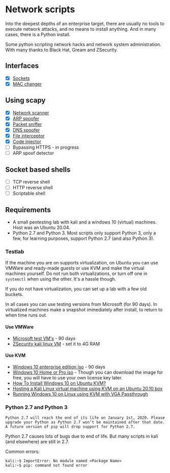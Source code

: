 # Network scripts

Into the deepest depths of an enterprise target, there are usually no tools to execute network attacks, and no means to install anything.
And in many cases, there is a Python install.

Some python scripting network hacks and network system administration.
With many thanks to Black Hat, Gream and ZSecurity.

## Interfaces
- [x] [Sockets](sockets)
- [x] [MAC changer](mac_changer)

## Using scapy
- [x] [Network scanner](network_scanner)
- [x] [ARP spoofer](arp_spoofer)
- [x] [Packet sniffer](packet_sniffer)
- [x] [DNS spoofer](dns_spoofer)
- [x] [File interceptor](file_interceptor) 
- [x] [Code injector](code_injector)
- [ ] Bypassing HTTPS - in progress
- [ ] ARP spoof detector

## Socket based shells
- [ ] TCP reverse shell
- [ ] HTTP reverse shell
- [ ] Scriptable shell

## Requirements

* A small pentesting lab with kali and a windows 10 (virtual) machines. Host was an Ubuntu 20.04. 
* Python 2.7 and Python 3. Most scripts only support Python 3, only a few, for learning purposes, support Python 2.7 (and also Python 3).

### Testlab

If the machine you are on supports virtualization, on Ubuntu you can use VMWare and ready-made guests or use KVM and make the virtual machines yourself.
Do not run both virtualizations, or turn off one in `systemctl` when using the other. It's a hassle though.

If you do not have virtualization, you can set up a lab with a few old buckets.

In all cases you can use testing versions from Microsoft (for 90 days). In virtualized machines make a snapshot immediately after install, to return to when time runs out.

#### Use VMWare 
* [Microsoft test VM's](https://developer.microsoft.com/en-us/microsoft-edge/tools/vms/) - 90 days
* [ZSecurity kali linux VM](https://zsecurity.org/download-custom-kali/) - set it to 4G RAM

#### Use KVM
* [Windows 10 enterprise edition iso](https://www.microsoft.com/en-us/evalcenter/evaluate-windows-10-enterprise) - 90 days
* [Windows 10 Home or Pro iso](https://www.microsoft.com/en-in/software-download/windows10ISO) - Though you can download the image for free, you will have to use your own license key later.
* [How To Install Windows 10 on Ubuntu KVM?](https://getlabsdone.com/install-windows-10-on-ubuntu-kvm/)
* [Hosting a Kali Linux virtual machine using KVM on an Ubuntu 20.10 box](https://heds.nz/posts/hosting-kali-linux-kvm-ubuntu/)
* [Running Windows 10 on Linux using KVM with VGA Passthrough](https://www.heiko-sieger.info/running-windows-10-on-linux-using-kvm-with-vga-passthrough/)

### Python 2.7 and Python 3

```shell
Python 2.7 will reach the end of its life on January 1st, 2020. Please upgrade your Python as Python 2.7 won’t be maintained after that date. A future version of pip will drop support for Python 2.7.
```

Python 2.7 causes lots of bugs due to end of life. But many scripts in kali (and elsewhere) are still in 2.7.

Common errors:

```shell
kali:~$ ImportError: No module named <Package Name>
kali:~$ pip: command not found error
```